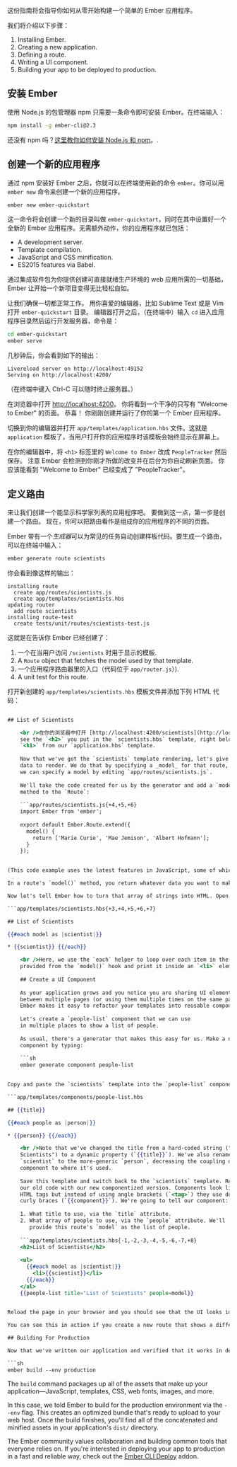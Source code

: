 这份指南将会指导你如何从零开始构建一个简单的 Ember 应用程序。

我们将介绍以下步骤：

  1. Installing Ember.
  2. Creating a new application.
  3. Defining a route.
  4. Writing a UI component.
  5. Building your app to be deployed to production.

## 安装 Ember

使用 Node.js 的包管理器 npm 只需要一条命令即可安装 Ember。在终端输入：

```sh
npm install -g ember-cli@2.3
```

还没有 npm 吗？[这里教你如何安装 Node.js 和 npm](https://docs.npmjs.com/getting-started/installing-node)。.

## 创建一个新的应用程序

通过 npm 安装好 Ember 之后，你就可以在终端使用新的命令 `ember`。你可以用 `ember new` 命令来创建一个新的应用程序。

```sh
ember new ember-quickstart
```

这一命令将会创建一个新的目录叫做 `ember-quickstart`，同时在其中设置好一个全新的 Ember 应用程序。无需额外动作，你的应用程序就已包括：

* A development server.
* Template compilation.
* JavaScript and CSS minification.
* ES2015 features via Babel.

通过集成软件包为你提供创建可直接就绪生产环境的 web 应用所需的一切基础，Ember 让开始一个新项目变得无比轻松自如。

让我们确保一切都正常工作。 用你喜爱的编辑器，比如 Sublime Text 或是 Vim 打开 `ember-quickstart` 目录。 编辑器打开之后，（在终端中）输入 `cd` 进入应用程序目录然后运行开发服务器，命令是：

```sh
cd ember-quickstart
ember serve
```

几秒钟后，你会看到如下的输出：

```text
Livereload server on http://localhost:49152
Serving on http://localhost:4200/
```

（在终端中键入 Ctrl-C 可以随时终止服务器。）

在浏览器中打开 <http://localhost:4200>。 你将看到一个干净的只写有 "Welcome to Ember" 的页面。 恭喜！ 你刚刚创建并运行了你的第一个 Ember 应用程序。

切换到你的编辑器并打开 `app/templates/application.hbs` 文件。这就是 `application` 模板了，当用户打开你的应用程序时该模板会始终显示在屏幕上。

在你的编辑器中，将 `<h1>` 标签里的 `Welcome to Ember` 改成 `PeopleTracker` 然后保存。 注意 Ember 会检测到你刚才所做的改变并在后台为你自动刷新页面。 你应该能看到 "Welcome to Ember" 已经变成了 "PeopleTracker"。

## 定义路由

来让我们创建一个能显示科学家列表的应用程序吧。 要做到这一点，第一步是创建一个路由。 现在，你可以把路由看作是组成你的应用程序的不同的页面。

Ember 带有一个*生成器*可以为常见的任务自动创建样板代码。要生成一个路由，可以在终端中输入：

```sh
ember generate route scientists
```

你会看到像这样的输出：

```text
installing route
  create app/routes/scientists.js
  create app/templates/scientists.hbs
updating router
  add route scientists
installing route-test
  create tests/unit/routes/scientists-test.js
```

这就是在告诉你 Ember 已经创建了：

  1. 一个在当用户访问 `/scientists` 时用于显示的模板.
  2. A `Route` object that fetches the model used by that template.
  3. 一个应用程序路由器里的入口（代码位于 `app/router.js`）).
  4. A unit test for this route.

打开新创建的 `app/templates/scientists.hbs` 模板文件并添加下列 HTML 代码：

```app/templates/scientists.hbs 

## List of Scientists

    <br />在你的浏览器中打开 [http://localhost:4200/scientists](http://localhost:4200/scientists)。 You should
    see the `<h2>` you put in the `scientists.hbs` template, right below the
    `<h1>` from our `application.hbs` template.
    
    Now that we've got the `scientists` template rendering, let's give it some
    data to render. We do that by specifying a _model_ for that route, and
    we can specify a model by editing `app/routes/scientists.js`.
    
    We'll take the code created for us by the generator and add a `model()`
    method to the `Route`:
    
    ```app/routes/scientists.js{+4,+5,+6}
    import Ember from 'ember';
    
    export default Ember.Route.extend({
      model() {
        return ['Marie Curie', 'Mae Jemison', 'Albert Hofmann'];
      }
    });
    

(This code example uses the latest features in JavaScript, some of which you may not be familiar with. Learn more with this [overview of the newest JavaScript features](https://ponyfoo.com/articles/es6).)

In a route's `model()` method, you return whatever data you want to make available to the template. If you need to fetch data asynchronously, the `model()` method supports any library that uses [JavaScript Promises](https://developer.mozilla.org/en-US/docs/Web/JavaScript/Reference/Global_Objects/Promise).

Now let's tell Ember how to turn that array of strings into HTML. Open the `scientists` template and add some Handlebars code to loop through the array and print it:

```app/templates/scientists.hbs{+3,+4,+5,+6,+7} 

## List of Scientists

{{#each model as |scientist|}} 

* {{scientist}} {{/each}} 

    <br />Here, we use the `each` helper to loop over each item in the array we
    provided from the `model()` hook and print it inside an `<li>` element.
    
    ## Create a UI Component
    
    As your application grows and you notice you are sharing UI elements
    between multiple pages (or using them multiple times on the same page),
    Ember makes it easy to refactor your templates into reusable components.
    
    Let's create a `people-list` component that we can use
    in multiple places to show a list of people.
    
    As usual, there's a generator that makes this easy for us. Make a new
    component by typing:
    
    ```sh
    ember generate component people-list
    

Copy and paste the `scientists` template into the `people-list` component's template and edit it to look as follows:

```app/templates/components/people-list.hbs 

## {{title}}

{{#each people as |person|}} 

* {{person}} {{/each}} 

    <br />Note that we've changed the title from a hard-coded string ("List of
    Scientists") to a dynamic property (`{{title}}`). We've also renamed
    `scientist` to the more-generic `person`, decreasing the coupling of our
    component to where it's used.
    
    Save this template and switch back to the `scientists` template. Replace all
    our old code with our new componentized version. Components look like
    HTML tags but instead of using angle brackets (`<tag>`) they use double
    curly braces (`{{component}}`). We're going to tell our component:
    
    1. What title to use, via the `title` attribute.
    2. What array of people to use, via the `people` attribute. We'll
       provide this route's `model` as the list of people.
    
    ```app/templates/scientists.hbs{-1,-2,-3,-4,-5,-6,-7,+8}
    <h2>List of Scientists</h2>
    
    <ul>
      {{#each model as |scientist|}}
        <li>{{scientist}}</li>
      {{/each}}
    </ul>
    {{people-list title="List of Scientists" people=model}}
    

Reload the page in your browser and you should see that the UI looks identical. The only difference is that now we've componentized our list into a version that's more reusable and more maintainable.

You can see this in action if you create a new route that shows a different list of people. As an exercise for the reader, you may try to create a `programmers` route that shows a list of famous programmers. By re-using the `people-list` component, you can do it in almost no code at all.

## Building For Production

Now that we've written our application and verified that it works in development, it's time to get it ready to deploy to our users. To do so, run the following command:

```sh
ember build --env production
```

The `build` command packages up all of the assets that make up your application&mdash;JavaScript, templates, CSS, web fonts, images, and more.

In this case, we told Ember to build for the production environment via the `--env` flag. This creates an optimized bundle that's ready to upload to your web host. Once the build finishes, you'll find all of the concatenated and minified assets in your application's `dist/` directory.

The Ember community values collaboration and building common tools that everyone relies on. If you're interested in deploying your app to production in a fast and reliable way, check out the [Ember CLI Deploy](http://ember-cli.github.io/ember-cli-deploy/) addon.